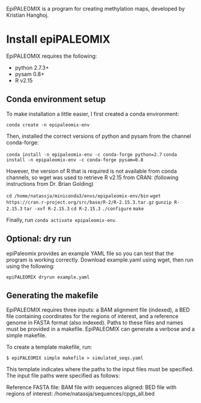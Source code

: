 EpiPALEOMIX is a program for creating methylation maps, developed by Kristian Hanghoj. 

# Install epiPALEOMIX

EpiPALEOMIX requires the following: 
- python 2.7.3+
- pysam 0.8+
- R v2.15
## Conda environment setup
To make installation a little easier, I first created a conda environment: 

`conda create -n epipaleomix-env`

Then, installed the correct versions of python and pysam from the channel conda-forge:

`conda install -n epipaleomix-env -c conda-forge python=2.7`
`conda install -n epipaleomix-env -c conda-forge pysam=0.8`

However, the version of R that is required is not available from conda channels, so wget was used to retrieve R v2.15 from CRAN: (following instructions from Dr. Brian Golding) 

`cd /home/natassja/miniconda3/envs/epipaleomix-env/bin`
`wget https://cran.r-project.org/src/base/R-2/R-2.15.3.tar.gz`
`gunzip R-2.15.3`
`tar -xvf R-2.15.3`
`cd R-2.15.3`
`./configure`
`make`

Finally, run `conda activate epipaleomix-env`. 

## Optional: dry run
epiPaleomix provides an example YAML file so you can test that the program is working correctly. Download example.yaml using wget, then run using the following: 

`epiPALEOMIX dryrun example.yaml`
## Generating the makefile
EpiPALEOMIX requires three inputs: a BAM alignment file (indexed), a BED file containing coordinates for the regions of interest, and a reference genome in FASTA format (also indexed). Paths to these files and names must be provided in a makefile. EpiPALEOMIX can generate a verbose and a simple makefile. 

To create a template makefile, run: 

`$ epiPALEOMIX simple makefile > simulated_seqs.yaml`

This template indicates where the paths to the input files must be specified. 
The input file paths were specified as follows: 

Reference FASTA file: 
BAM file with sequences aligned: 
BED file with regions of interest: /home/natassja/sequences/cpgs_all.bed



